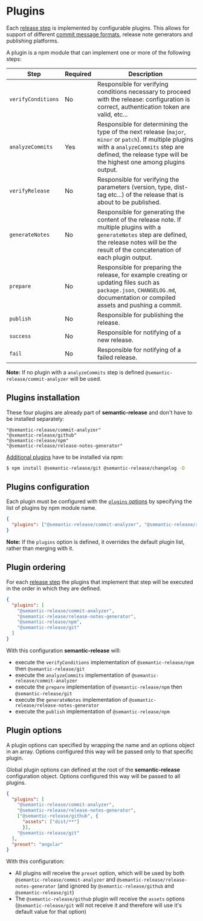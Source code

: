 # Plugins

Each [release step](../../README.md#release-steps) is implemented by configurable plugins. This allows for support of different [commit message formats](../../README.md#commit-message-format), release note generators and publishing platforms.

A plugin is a npm module that can implement one or more of the following steps:

| Step               | Required | Description                                                                                                                                                                                                          |
|--------------------|----------|----------------------------------------------------------------------------------------------------------------------------------------------------------------------------------------------------------------------|
| `verifyConditions` | No       | Responsible for verifying conditions necessary to proceed with the release: configuration is correct, authentication token are valid, etc...                                                                         |
| `analyzeCommits`   | Yes      | Responsible for determining the type of the next release (`major`, `minor` or `patch`). If multiple plugins with a `analyzeCommits` step are defined, the release type will be the highest one among plugins output. |
| `verifyRelease`    | No       | Responsible for verifying the parameters (version, type, dist-tag etc...) of the release that is about to be published.                                                                                              |
| `generateNotes`    | No       | Responsible for generating the content of the release note. If multiple plugins with a `generateNotes` step are defined, the release notes will be the result of the concatenation of each plugin output.            |
| `prepare`          | No       | Responsible for preparing the release, for example creating or updating files such as `package.json`, `CHANGELOG.md`, documentation or compiled assets and pushing a commit.                                         |
| `publish`          | No       | Responsible for publishing the release.                                                                                                                                                                              |
| `success`          | No       | Responsible for notifying of a new release.                                                                                                                                                                          |
| `fail`             | No       | Responsible for notifying of a failed release.                                                                                                                                                                       |

**Note:** If no plugin with a `analyzeCommits` step is defined `@semantic-release/commit-analyzer` will be used.

## Plugins installation

These four plugins are already part of **semantic-release** and don't have to be installed separately:
```
"@semantic-release/commit-analyzer"
"@semantic-release/github"
"@semantic-release/npm"
"@semantic-release/release-notes-generator"
```

[Additional plugins](../extending/plugins-list.md) have to be installed via npm:

```bash
$ npm install @semantic-release/git @semantic-release/changelog -D
```

## Plugins configuration

Each plugin must be configured with the [`plugins` options](./configuration.md#plugins) by specifying the list of plugins by npm module name.

```json
{
  "plugins": ["@semantic-release/commit-analyzer", "@semantic-release/release-notes-generator", "@semantic-release/npm"]
}
```

**Note:** If the `plugins` option is defined, it overrides the default plugin list, rather than merging with it.

## Plugin ordering

For each [release step](../../README.md#release-steps) the plugins that implement that step will be executed in the order in which they are defined.

```json
{
  "plugins": [
    "@semantic-release/commit-analyzer",
    "@semantic-release/release-notes-generator",
    "@semantic-release/npm",
    "@semantic-release/git"
  ]
}
```

With this configuration **semantic-release** will:
- execute the `verifyConditions` implementation of `@semantic-release/npm` then `@semantic-release/git`
- execute the `analyzeCommits` implementation of `@semantic-release/commit-analyzer`
- execute the `prepare` implementation of `@semantic-release/npm` then `@semantic-release/git`
- execute the `generateNotes` implementation of `@semantic-release/release-notes-generator`
- execute the `publish` implementation of `@semantic-release/npm`

## Plugin options

A plugin options can specified by wrapping the name and an options object in an array. Options configured this way will be passed only to that specific plugin.

Global plugin options can defined at the root of the **semantic-release** configuration object. Options configured this way will be passed to all plugins.

```json
{
  "plugins": [
    "@semantic-release/commit-analyzer",
    "@semantic-release/release-notes-generator",
    ["@semantic-release/github", {
      "assets": ["dist/**"]
      }],
    "@semantic-release/git"
  ],
  "preset": "angular"
}
```

With this configuration:
- All plugins will receive the `preset` option, which will be used by both `@semantic-release/commit-analyzer` and `@semantic-release/release-notes-generator` (and ignored by `@semantic-release/github` and `@semantic-release/git`)
- The `@semantic-release/github` plugin will receive the `assets` options (`@semantic-release/git` will not receive it and therefore will use it's default value for that option)
